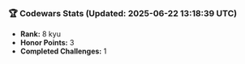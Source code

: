 ### 🏆 Codewars Stats (Updated: 2025-06-22 13:18:39 UTC)

- **Rank:** 8 kyu
- **Honor Points:** 3
- **Completed Challenges:** 1

